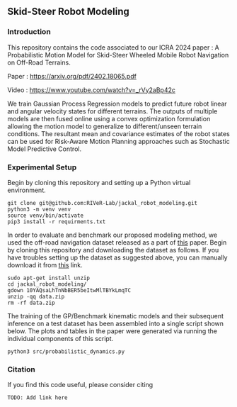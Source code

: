 
## Skid-Steer Robot Modeling

### Introduction
This repository contains the code associated to our ICRA 2024 paper : A Probabilistic Motion Model for Skid-Steer Wheeled Mobile Robot Navigation on Off-Road Terrains.

Paper : https://arxiv.org/pdf/2402.18065.pdf

Video : https://www.youtube.com/watch?v=_rVy2aBp42c

We train Gaussian Process Regression models to predict future robot linear and angular velocity states for different terrains. The outputs of multiple models
are then fused online using a convex optimization formulation allowing the motion model to generalize to different/unseen terrain conditions. The resultant mean and
covariance estimates of the robot states can be used for Risk-Aware Motion Planning approaches such as Stochastic Model Predictive Control. 

### Experimental Setup
Begin by cloning this repository and setting up a Python virtual environment.

```
git clone git@github.com:RIVeR-Lab/jackal_robot_modeling.git
python3 -m venv venv
source venv/bin/activate
pip3 install -r requirments.txt
```

In order to evaluate and benchmark our proposed modeling method, we used the off-road navigation dataset released as a part of [this](https://ieeexplore.ieee.org/abstract/document/8794216) paper. 
Begin by cloning this repository and downloading the dataset as follows. If you have troubles setting up the dataset as suggested above, you can manually download it from [this](https://drive.google.com/file/d/10YAQsaLhTnNbBER5beItwMlTBYkLmqTC/view?usp=drive_link) link. 

```
sudo apt-get install unzip
cd jackal_robot_modeling/
gdown 10YAQsaLhTnNbBER5beItwMlTBYkLmqTC
unzip -qq data.zip
rm -rf data.zip
```

The training of the GP/Benchmark kinematic models and their subsequent inference on a test dataset has been assembled into a single script shown below. The plots and tables in the paper were generated via running the individual components of this script.

```
python3 src/probabilistic_dynamics.py
```

### Citation
If you find this code useful, please consider citing
```
TODO: Add link here
```
